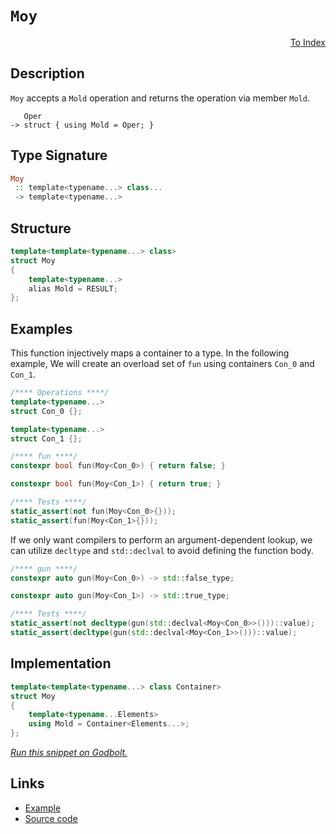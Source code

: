 <!-- Copyright 2024 Feng Mofan
SPDX-License-Identifier: Apache-2.0 -->

# `Moy`

<p style='text-align: right;'><a href="../utilities.md#moy">To Index</a></p>

## Description

`Moy` accepts a `Mold` operation and returns the operation via member `Mold`.

<pre><code>   Oper
-> struct { using Mold = Oper; }</code></pre>

## Type Signature

```Haskell
Moy
 :: template<typename...> class...
 -> template<typename...>
```

## Structure

```C++
template<template<typename...> class>
struct Moy
{
    template<typename...>
    alias Mold = RESULT;
};
```

## Examples

This function injectively maps a container to a type.
In the following example, We will create an overload set of `fun` using containers `Con_0` and `Con_1`.

```C++
/**** Operations ****/
template<typename...>
struct Con_0 {};

template<typename...>
struct Con_1 {};

/**** fun ****/
constexpr bool fun(Moy<Con_0>) { return false; }

constexpr bool fun(Moy<Con_1>) { return true; }

/**** Tests ****/
static_assert(not fun(Moy<Con_0>{}));
static_assert(fun(Moy<Con_1>{}));
```

If we only want compilers to perform an argument-dependent lookup, we can utilize `decltype` and `std::declval` to avoid defining the function body.

```C++
/**** gun ****/
constexpr auto gun(Moy<Con_0>) -> std::false_type;

constexpr auto gun(Moy<Con_1>) -> std::true_type;

/**** Tests ****/
static_assert(not decltype(gun(std::declval<Moy<Con_0>>()))::value);
static_assert(decltype(gun(std::declval<Moy<Con_1>>()))::value);
```

## Implementation

```C++
template<template<typename...> class Container>
struct Moy
{
    template<typename...Elements>
    using Mold = Container<Elements...>;
};
```

[*Run this snippet on Godbolt.*](https://godbolt.org/#z:OYLghAFBqd5QCxAYwPYBMCmBRdBLAF1QCcAaPECAMzwBtMA7AQwFtMQByARg9KtQYEAysib0QXACx8BBAKoBnTAAUAHpwAMvAFYTStJg1DIApACYAQuYukl9ZATwDKjdAGFUtAK4sGIAGwArKSuADJ4DJgAcj4ARpjEIJLBAA6oCoRODB7evgGp6ZkC4ZExLPGJybaY9o4CQgRMxAQ5Pn5B1bVZDU0EJdFxCUnBCo3NrXkdo739ZRXDAJS2qF7EyOwcAPQAVLt7%2BweHe5smGgCCO3sA1ACSLCn0bIJMdQxX%2Byfnl0c/R59npzOBEw9wMwJMAGY3MDQS9MJDoQBPFKMViYAB0mMh2CuyAMCgUVw8zwiCWxgNGxC8DiuAFlUIjASYAOxWc5XDlXGEPOEIgjI1FsTHo7CPRgEBTk9mcrwZIx0zzoK6QgAiRNkTFJxARopB4oUwvJELZAOZKshJsB31%2BNu2/2tVwAYnhiKMrthVKwHph3scrbaA/9/dcAPIo4gvLKEj6A7lg%2BFQ/ko5hCrEQ7AUghUmnEgD6GmVrJZ5uNTPOcd5iYFKYxaYz50p1II6oYua4hasZotZYu%2ByuVC8bxj5zQDFGmFUKWIV1iqE8/cHEHpjKheY02IWHauxEwBFWbyoYiUFsL5vOgNH48n09n84HDCXDIRea4G63O73xDeWa8CYsp57B0ABVMFGaM/QbRpHGQXMmAJBICAgBhUGbe9HxXNw13JIszQWBZu0gyMYLgpRmmoRdl2fAQ22wzsVTwgiAS%2BANA2DXYriETBRyVD0vXoX1dntFjbSDc8zAhCI8S8LBlSrFFcyzTUJSlJje2uYBBwEu0LwEK8pyuJgvCIK4NIfSjV2o9d003ABabErlGdAQBAQ9aCUBSBUYnSx2Ba8DKM1ATIop8LNbV9rKuOz0wcggnJAH9MA8lEvOY64QLArT/mmaDYPgsjkObLA8STTBoEXRznKK2gADcxARczMMso1sAgPCFmc2rvEwfDS0InKSIQiAqpKsqHwqkAqs6%2BqQsasLmtavCOrEX8eosDglloThAl4PwOC0UhUE4NxrGsByVjWH1zAhHhSAITR1qWABrEBAkkdENAADjMMwAE4fq4QJPo%2BrhmWZaRNo4SReBYCQNA0Uhdv2w6OF4BQQHhu69vW0g4FgGBEBAFYCBSIzyEoNB7joBIojRThVA%2B/wbP8SQTOQZArikdEzF4TB8CIYg8CcrgZEEEQxHYKQRfkJQ1Hu0hdGFgB3CMUk4HgNq2na5eRkMjJJ5tUCoK56cZ5nWfZzmzCuCAPEp%2BhpyurgFl4TGtCWCAkAplIqbICgIC9n2QGAKQzD4OhgVdShYjl2IIiaRE1d4WPmGIREQ1ibQuMxm6KaeAgQwYWgE6x0gsFiLxgDcMQ3MT0uQUMYBxBL/AdwcPBqtAuWJy4oyNhuiJgQh/baDwWII1TjwsDlrM8Bh7heA74hZyUFV66MEejHupYqAMYAFAANTwTBFbDRha/4UXRHESWL%2BllR1BLhX9AblATssfRR7RyAllQFJXjRjgNlHKqlMJYawZgkaLwFlgL%2BrVOhZyyC4Bg7hPBtD0GEUkcwhjCzSBkV4Ew/A4MKK8WYgxEjCzsAg%2BoYwWioLyBQmoVCGA9GaKQ8o2DbA0IIXoaYrDMFkIkEsBQ511iCP0JrBG2tODGwZkzFmwA2YczelbCAuBCAkGVOJJ2Lst5LAQJgJgWBEhwOepICE6IfoQjBhoSQZhJD%2BDhoEfwP1xGQ2hiAa66J/BcH8B9H6wMgiSABpY/wkiS7I1RujW6W8cb4w9oTPWpM/YB3tjTNgnAmgsGqsyGyTBcQGHlFwH66IuDvR5nzEggs9C3zFtfaQt9FD3zlroUOysmCq3nhrDg20wlI04LrYmRkriGxkabFmeIG4c2KaUgsNtUB2wSJoiEZhnbRKxu7T28zvb2zJv7LZgcJlGCKVweGNBaARzRhAaOJdk7x1rrc1O6dM4OFrrncUBci5yzLhXKutAa7zzriwBuTd9otwQR3AB%2B1u7IF7rXAeNQ5YjzHvHSeGx9ozznjdRey9MCryBevCIoB1l8F3gfI%2BJ9kzn1kLUiW9TZCNNlo/EAocCnGDfjYJFsCf5/yjJwIBsUQHsogbwVAUDBad2/vAtuzgICuG4cLDBpQBFELwVkeVpBcFFAYGw%2BYDCujUN6Oqyh0rmE0J1Rw3htDciEM4TMfh7DyFCJERLLpPTEYiukSbOR%2BTJlFJKe9a2aj%2BZLO0Wst2eiDFGMoF0qGpAYYQmKTY5kgQfqgwhLY%2BxQTekepRrYKJrtsa4wJkTfWuyUnU1phwTJZsWAKGquzaqfr4yjHKeo6B1TqVX1pVLBlD99q6AhKQNpHT1auLdVIjgAz9bDKNqoGtdaG1NrhG6OZCyHbiQhKsgtGyUD7J2ckvdQx60pBSLmRtP1czNoILmOd9Tw4JEudc/aDzi43RfU8rOrz5l5w%2BcXUFmBy6V2rgAm6WB8WNzRbwMFbcIVd1UD3YEcLBAIpLki8eiJUXTwFpiheCQcV4uBYSmJO8mB70PsfU%2Bu0bo1K7RIOlghe3NI8c/TeoCrDv05fAbl/9OCbAqmx8BkCEjQIlXA41rwkEoOteg5B5ryEauIWquhNrNUkPtbqqVrwWFWrQXqph2m5M8K4cpozdqlUOrEcI1YoinZjq1uEz18761XHPeiK9gaKnruulu3RpB9GGKGHAiGsaYa/XRBCCEgRAZBLhhF5kvjs0HU4JEjGvnTGBAsSDZkcMPqSH%2BlwL6ZhQkQwhPZvpubt1dO5oliJYaHqkEXhkZwkggA%3D)

## Links

- [Example](../../code/facilities/utilities/moy/implementation.hpp)
- [Source code](../../../conceptrodon/moy.hpp)
